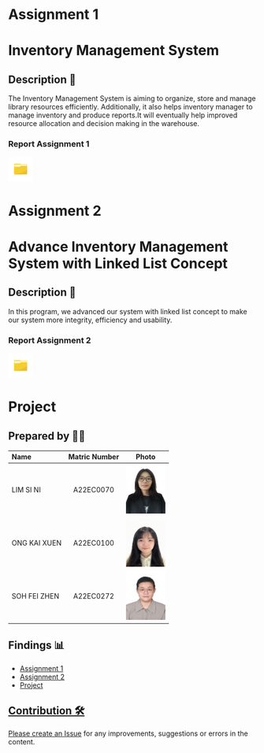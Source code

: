 # Assignment 1

# Inventory Management System


## Description 📝
The Inventory Management System is aiming to organize, store and manage library resources efficiently. Additionally, it also helps inventory manager to manage inventory and produce reports.It will eventually help improved resource allocation and decision making in the warehouse.

<h3>Report Assignment 1</h3>
<a href="../center point/Assignment 1/files"><img src="./Images/folder.jpg" width="50px" height="50px" ></a>

# Assignment 2

# Advance Inventory Management System with Linked List Concept

## Description 📝
In this program, we advanced our system with linked list concept to make our system more integrity, efficiency and usability.

<h3>Report Assignment 2</h3>
<a href="../center point/Assignment 2/files"><img src="./Images/folder.jpg" width="50px" height="50px" ></a>

# Project

## Prepared by 🧑‍💻

| Name             | Matric Number | Photo                                                         |
| :---------------- | :-------------: | :------------------------------------------------------------: |
| LIM SI NI   | A22EC0070        | <a href="https://www.linkedin.com/in/si-ni-lim-059028257/" title="LIM SI NI LinkedIn"><img src="./Images/LIM SI NI.jpg" width=80px, height=100px>     |
| ONG KAI XUEN     | A22EC0100       | <a href="https://www.linkedin.com/in/kai-xuen-6521b2257/" title="ONG KEI XUEN LinkedIn"><img src="./Images/kaixuen_UTMpic.JPG" width=80px, height=100px>     |
| SOH FEI ZHEN      | A22EC0272        | <a href="https://www.linkedin.com/in/fei-zhen-soh-b311a0257/" title="SOH FEI ZHEN LinkedIn"><img src="./Images/SOH FEI ZHEN.jpg" width=80px, height=100px>     |

## Findings 📊

- <a href="../center point/Assignment 1/assignment1.md" >Assignment 1 
- <a href="../center point/Assignment 2/asg2.md" >Assignment 2
- <a href="../center point/project/readme.md" >Project

## Contribution 🛠️
Please create an [Issue](https://github.com/jjn7702/SECJ2013-DSA/Submission/Sample/issues) for any improvements, suggestions or errors in the content.

